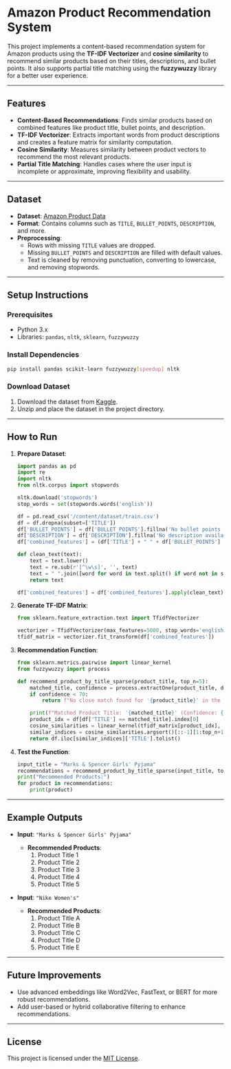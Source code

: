 
# Amazon Product Recommendation System

This project implements a content-based recommendation system for Amazon products using the **TF-IDF Vectorizer** and **cosine similarity** to recommend similar products based on their titles, descriptions, and bullet points. It also supports partial title matching using the **fuzzywuzzy** library for a better user experience.

---

## Features

- **Content-Based Recommendations**: Finds similar products based on combined features like product title, bullet points, and description.
- **TF-IDF Vectorizer**: Extracts important words from product descriptions and creates a feature matrix for similarity computation.
- **Cosine Similarity**: Measures similarity between product vectors to recommend the most relevant products.
- **Partial Title Matching**: Handles cases where the user input is incomplete or approximate, improving flexibility and usability.

---

## Dataset

- **Dataset**: [Amazon Product Data](https://www.kaggle.com/datasets/piyushjain16/amazon-product-data)
- **Format**: Contains columns such as `TITLE`, `BULLET_POINTS`, `DESCRIPTION`, and more.
- **Preprocessing**:
  - Rows with missing `TITLE` values are dropped.
  - Missing `BULLET_POINTS` and `DESCRIPTION` are filled with default values.
  - Text is cleaned by removing punctuation, converting to lowercase, and removing stopwords.

---

## Setup Instructions

### Prerequisites
- Python 3.x
- Libraries: `pandas`, `nltk`, `sklearn`, `fuzzywuzzy`

### Install Dependencies
```bash
pip install pandas scikit-learn fuzzywuzzy[speedup] nltk
```

### Download Dataset
1. Download the dataset from [Kaggle](https://www.kaggle.com/datasets/piyushjain16/amazon-product-data).
2. Unzip and place the dataset in the project directory.

---

## How to Run

1. **Prepare Dataset**:
    ```python
    import pandas as pd
    import re
    import nltk
    from nltk.corpus import stopwords

    nltk.download('stopwords')
    stop_words = set(stopwords.words('english'))

    df = pd.read_csv('/content/dataset/train.csv')
    df = df.dropna(subset=['TITLE'])
    df['BULLET_POINTS'] = df['BULLET_POINTS'].fillna('No bullet points available')
    df['DESCRIPTION'] = df['DESCRIPTION'].fillna('No description available')
    df['combined_features'] = (df['TITLE'] + " " + df['BULLET_POINTS'] + " " + df['DESCRIPTION'])

    def clean_text(text):
        text = text.lower()
        text = re.sub(r'[^\w\s]', '', text)
        text = " ".join([word for word in text.split() if word not in stop_words])
        return text

    df['combined_features'] = df['combined_features'].apply(clean_text)
    ```

2. **Generate TF-IDF Matrix**:
    ```python
    from sklearn.feature_extraction.text import TfidfVectorizer

    vectorizer = TfidfVectorizer(max_features=5000, stop_words='english')
    tfidf_matrix = vectorizer.fit_transform(df['combined_features'])
    ```

3. **Recommendation Function**:
    ```python
    from sklearn.metrics.pairwise import linear_kernel
    from fuzzywuzzy import process

    def recommend_product_by_title_sparse(product_title, top_n=5):
        matched_title, confidence = process.extractOne(product_title, df['TITLE'].values)
        if confidence < 70:
            return f"No close match found for '{product_title}' in the dataset."

        print(f"Matched Product Title: '{matched_title}' (Confidence: {confidence}%)")
        product_idx = df[df['TITLE'] == matched_title].index[0]
        cosine_similarities = linear_kernel(tfidf_matrix[product_idx], tfidf_matrix).flatten()
        similar_indices = cosine_similarities.argsort()[::-1][1:top_n+1]
        return df.iloc[similar_indices]['TITLE'].tolist()
    ```

4. **Test the Function**:
    ```python
    input_title = "Marks & Spencer Girls' Pyjama"
    recommendations = recommend_product_by_title_sparse(input_title, top_n=5)
    print("Recommended Products:")
    for product in recommendations:
        print(product)
    ```

---

## Example Outputs

- **Input**: `"Marks & Spencer Girls' Pyjama"`
    - **Recommended Products**:
        1. Product Title 1
        2. Product Title 2
        3. Product Title 3
        4. Product Title 4
        5. Product Title 5

- **Input**: `"Nike Women's"`
    - **Recommended Products**:
        1. Product Title A
        2. Product Title B
        3. Product Title C
        4. Product Title D
        5. Product Title E

---

## Future Improvements
- Use advanced embeddings like Word2Vec, FastText, or BERT for more robust recommendations.
- Add user-based or hybrid collaborative filtering to enhance recommendations.

---

## License
This project is licensed under the [MIT License](LICENSE).

